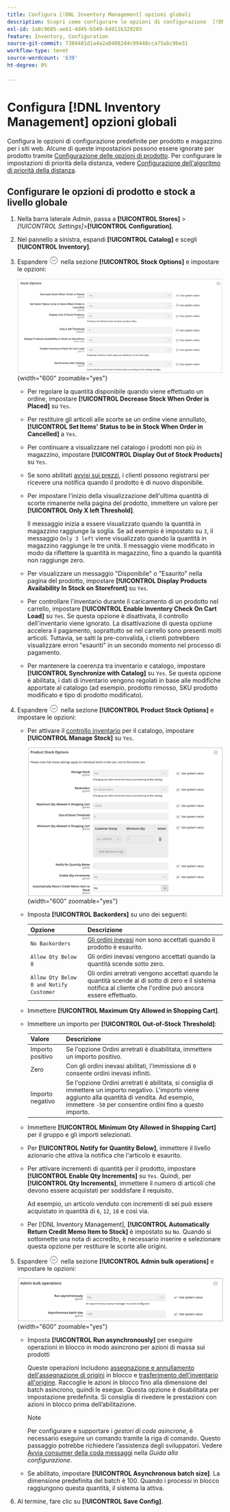 ```yaml
---
title: Configura [!DNL Inventory Management] opzioni globali
description: Scopri come configurare le opzioni di configurazione  [!DNL Inventory Management]  predefinite per prodotto e stock per i siti web.
exl-id: 1a8c9605-ae61-4d45-b549-64911b329203
feature: Inventory, Configuration
source-git-commit: 7384481d1a4a2a04882d4c99448cca75abc9be31
workflow-type: tm+mt
source-wordcount: '639'
ht-degree: 0%

---
```


# Configura [!DNL Inventory Management] opzioni globali

Configura le opzioni di configurazione predefinite per prodotto e magazzino per i siti web. Alcune di queste impostazioni possono essere ignorate per prodotto tramite [Configurazione delle opzioni di prodotto](product-options.md). Per configurare le impostazioni di priorità della distanza, vedere [Configurazione dell&#39;algoritmo di priorità della distanza](distance-priority-algorithm.md).

## Configurare le opzioni di prodotto e stock a livello globale

1. Nella barra laterale _Admin_, passa a **[!UICONTROL Stores]** > _[!UICONTROL Settings]_>**[!UICONTROL Configuration]**.

1. Nel pannello a sinistra, espandi **[!UICONTROL Catalog]** e scegli **[!UICONTROL Inventory]**.

1. Espandere ![Il selettore di espansione](../assets/icon-display-expand.png) nella sezione **[!UICONTROL Stock Options]** e impostare le opzioni:

   ![Opzioni Stock](assets/config-catalog-inventory-stock-options.png){width="600" zoomable="yes"}

   - Per regolare la quantità disponibile quando viene effettuato un ordine, impostare **[!UICONTROL Decrease Stock When Order is Placed]** su `Yes`.

   - Per restituire gli articoli alle scorte se un ordine viene annullato, **[!UICONTROL Set Items' Status to be in Stock When Order in Cancelled]** a `Yes`.

   - Per continuare a visualizzare nel catalogo i prodotti non più in magazzino, impostare **[!UICONTROL Display Out of Stock Products]** su `Yes`.

   - Se sono abilitati [avvisi sui prezzi](alert-setup.md), i clienti possono registrarsi per ricevere una notifica quando il prodotto è di nuovo disponibile.

   - Per impostare l&#39;inizio della visualizzazione dell&#39;ultima quantità di scorte rimanente nella pagina del prodotto, immettere un valore per **[!UICONTROL Only X left Threshold]**.

     Il messaggio inizia a essere visualizzato quando la quantità in magazzino raggiunge la soglia. Se ad esempio è impostato su `3`, il messaggio `Only 3 left` viene visualizzato quando la quantità in magazzino raggiunge le tre unità. Il messaggio viene modificato in modo da riflettere la quantità in magazzino, fino a quando la quantità non raggiunge zero.

   - Per visualizzare un messaggio &quot;Disponibile&quot; o &quot;Esaurito&quot; nella pagina del prodotto, impostare **[!UICONTROL Display Products Availability In Stock on Storefront]** su `Yes`.

   - Per controllare l&#39;inventario durante il caricamento di un prodotto nel carrello, impostare **[!UICONTROL Enable Inventory Check On Cart Load]** su `Yes`. Se questa opzione è disattivata, il controllo dell&#39;inventario viene ignorato. La disattivazione di questa opzione accelera il pagamento, soprattutto se nel carrello sono presenti molti articoli. Tuttavia, se salti la pre-convalida, i clienti potrebbero visualizzare errori &quot;esauriti&quot; in un secondo momento nel processo di pagamento.

   - Per mantenere la coerenza tra inventario e catalogo, impostare **[!UICONTROL Synchronize with Catalog]** su `Yes`. Se questa opzione è abilitata, i dati di inventario vengono regolati in base alle modifiche apportate al catalogo (ad esempio, prodotto rimosso, SKU prodotto modificato e tipo di prodotto modificato).

1. Espandere ![Il selettore di espansione](../assets/icon-display-expand.png) nella sezione **[!UICONTROL Product Stock Options]** e impostare le opzioni:

   - Per attivare il [controllo inventario](enable.md) per il catalogo, impostare **[!UICONTROL Manage Stock]** su `Yes`.

     ![Opzioni Stock Di Prodotto](assets/config-catalog-inventory-product-stock-options.png){width="600" zoomable="yes"}

   - Imposta **[!UICONTROL Backorders]** su uno dei seguenti:

     | Opzione | Descrizione |
     | ----- | ----- |
     | `No Backorders` | [Gli ordini inevasi](backorders.md) non sono accettati quando il prodotto è esaurito. |
     | `Allow Qty Below 0` | Gli ordini inevasi vengono accettati quando la quantità scende sotto zero. |
     | `Allow Qty Below 0 and Notify Customer` | Gli ordini arretrati vengono accettati quando la quantità scende al di sotto di zero e il sistema notifica al cliente che l&#39;ordine può ancora essere effettuato. |

   - Immettere **[!UICONTROL Maximum Qty Allowed in Shopping Cart]**.

   - Immettere un importo per **[!UICONTROL Out-of-Stock Threshold]**:

     | Valore | Descrizione |
     | ----- |-----|
     | Importo positivo | Se l&#39;opzione Ordini arretrati è disabilitata, immettere un importo positivo. |
     | Zero | Con gli ordini inevasi abilitati, l&#39;immissione di `0` consente ordini inevasi infiniti. |
     | Importo negativo | Se l&#39;opzione Ordini arretrati è abilitata, si consiglia di immettere un importo negativo. L&#39;importo viene aggiunto alla quantità di vendita. Ad esempio, immettere `-50` per consentire ordini fino a questo importo. |

   - Immettere **[!UICONTROL Minimum Qty Allowed in Shopping Cart]** per il gruppo e gli importi selezionati.

   - Per **[!UICONTROL Notify for Quantity Below]**, immettere il livello azionario che attiva la notifica che l&#39;articolo è esaurito.

   - Per attivare incrementi di quantità per il prodotto, impostare **[!UICONTROL Enable Qty Increments]** su `Yes`. Quindi, per **[!UICONTROL Qty Increments]**, immettere il numero di articoli che devono essere acquistati per soddisfare il requisito.

     Ad esempio, un articolo venduto con incrementi di sei può essere acquistato in quantità di `6`, `12`, `18` e così via.

   - Per [!DNL Inventory Management], **[!UICONTROL Automatically Return Credit Memo Item to Stock]** è impostato su `No`. Quando si sottomette una nota di accredito, è necessario inserire e selezionare questa opzione per restituire le scorte alle origini.

1. Espandere ![Il selettore di espansione](../assets/icon-display-expand.png) nella sezione **[!UICONTROL Admin bulk operations]** e impostare le opzioni:

   ![Operazioni in blocco per amministratori](assets/config-catalog-inventory-admin-bulk-operations.png){width="600" zoomable="yes"}

   - Imposta **[!UICONTROL Run asynchronously]** per eseguire operazioni in blocco in modo asincrono per azioni di massa sui prodotti

     Queste operazioni includono [assegnazione e annullamento dell&#39;assegnazione di origini](bulk-assignment.md) in blocco e [trasferimento dell&#39;inventario all&#39;origine](inventory-transfer.md). Raccoglie le azioni in blocco fino alla dimensione del batch asincrono, quindi le esegue. Questa opzione è disabilitata per impostazione predefinita. Si consiglia di rivedere le prestazioni con azioni in blocco prima dell’abilitazione.

     >[!NOTE]
     >
     >Per configurare e supportare i _gestori di code asincrone_, è necessario eseguire un comando tramite la riga di comando. Questo passaggio potrebbe richiedere l’assistenza degli sviluppatori. Vedere [Avvia consumer della coda messaggi](https://experienceleague.adobe.com/docs/commerce-operations/configuration-guide/cli/start-message-queues.html?lang=it) nella _Guida alla configurazione_.

   - Se abilitato, impostare **[!UICONTROL Asynchronous batch size]**. La dimensione predefinita del batch è 100. Quando i processi in blocco raggiungono questa quantità, il sistema la attiva.

1. Al termine, fare clic su **[!UICONTROL Save Config]**.
